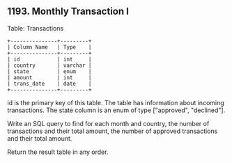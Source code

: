## 1193. Monthly Transaction I

Table: Transactions
```
+---------------+---------+
| Column Name   | Type    |
+---------------+---------+
| id            | int     |
| country       | varchar |
| state         | enum    |
| amount        | int     |
| trans_date    | date    |
+---------------+---------+
```
id is the primary key of this table.
The table has information about incoming transactions.
The state column is an enum of type ["approved", "declined"].

 

Write an SQL query to find for each month and country, the number of transactions and their total amount, the number of approved transactions and their total amount.

Return the result table in any order.